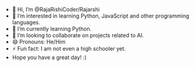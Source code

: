 - 👋 Hi, I’m @RajaRishiCoder/Rajarshi
- 👀 I’m interested in learning Python, JavaScript and other programming languages.
- 🌱 I’m currently learning Python.
- 💞️ I’m looking to collaborate on projects related to AI.
- 😄 Pronouns: He/Him
- ⚡ Fun fact: I am not even a high schooler yet.
- Hope you have a great day!  :)

<!---
RajaRishiCoder/RajaRishiCoder is a ✨ special ✨ repository because its `README.md` (this file) appears on your GitHub profile.
You can click the Preview link to take a look at your changes.
--->
